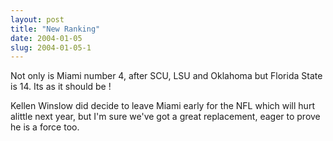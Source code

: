```yaml
---
layout: post
title: "New Ranking"
date: 2004-01-05
slug: 2004-01-05-1
---
```


Not only is Miami number 4, after SCU, LSU and Oklahoma but Florida State is 14.  Its as it should be !

Kellen Winslow did decide to leave Miami early for the NFL which will hurt alittle next year, but I&apos;m sure we&apos;ve got a great replacement, eager to prove he is a force too.
